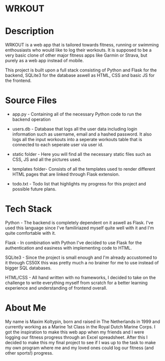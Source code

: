 # WRKOUT  

# Description

WRKOUT is a web app that is tailored towards fitness, running or swimming enthousiasts who would like to log their workouts.
It is supposed to be a very basic clone of other major fitness apps like Garmin or Strava, but purely as a web app instead of mobile.

This project is built upon a full stack consisting of Python and Flask for the backend, SQLite3 for the database aswell as HTML, CSS and basic JS for the frontend.


# Source Files

- app.py - Containing all of the necessary Python code to run the backend operation

- users.db - Database that logs all the user data including login information such as username, email and a hashed password. It also logs all the input workouts into a seperate workouts table that is connected to each seperate user via user id.

- static folder - Here you will find all the necessary static files such as CSS, JS and all the pictures used.
  
- templates folder- Consists of all the templates used to render different HTML pages that are linked through Flask extension.
  
- todo.txt - Todo list that highlights my progress for this project and possible future plans.

# Tech Stack

Python - The backend is completely dependent on it aswell as Flask. I've used this language since I've familiriazed myself quite well with it and I'm quite comfortable with it.

Flask - In combination with Python I've decided to use Flask for the authentication and easiness with implementing code to HTML. 

SQLite3 - Since the project is small enough and I'm already accustomed to it through CS50X this was pretty much a no brainer for me to use instead of bigger SQL databases.

HTML/CSS - All hand written with no frameworks, I decided to take on the challenge to write everything myself from scratch for a better learning experience and understanding of frontend overall.


# About Me

My name is Maxim Koltypin, born and raised in The Netherlands in 1999 and currently working as a Marine 1st Class in the Royal Dutch Marine Corps.
I got the inspiration to make this web app when my friends and I were logging our fitness progress through an Excel spreadsheet. After this I decided to make this my final project to see if I was up to the task to make my own program where me and my loved ones could log our fitness (and other sports!) progress.
